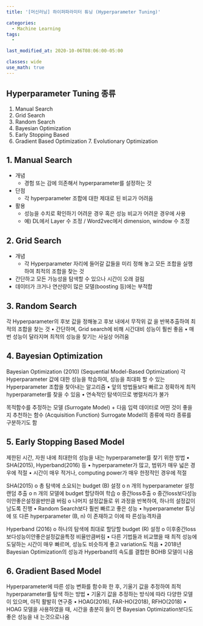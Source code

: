 ```yaml
---
title: '[머신러닝] 하이퍼파라미터 튜닝 (Hyperparameter Tuning)'

categories:
  - Machine Learning
tags:
  - 

last_modified_at: 2020-10-06T08:06:00-05:00

classes: wide
use_math: true
---
```


## Hyperparameter Tuning 종류

1. Manual Search
2. Grid Search
3. Random Search
4. Bayesian Optimization
5. Early Stopping Based
6. Gradient Based Optimization 7. Evolutionary Optimization

## 1. Manual Search

- 개념
    - 경험 또는 감에 의존해서 hyperparameter를 설정하는 것
- 단점
    - 각 hyperparameter 조합에 대한 제대로 된 비교가 어려움
- 활용
    - 성능을 수치로 확인하기 어려운 경우 혹은 성능 비교가 어려운 경우에 사용
    - 예) DL에서 Layer 수 조정 / Word2vec에서 dimension, window 수 조정

## 2. Grid Search

- 개념
    - 각 Hyperparameter 자리에 들어갈 값들을 미리 정해 놓고 모든 조합을 실행하여 최적의 조합을 찾는 것
- 간단하고 모든 가능성을 탐색할 수 있으나 시간이 오래 걸림
- 데이터가 크거나 연산량이 많은 모델(boosting 등)에는 부적합

## 3. Random Search

각 Hyperparameter의 후보 값을 정해놓고 후보 내에서 무작위 값 을 반복추출하여 최적의 조합을 찾는 것
• 간단하며, Grid search에 비해 시간대비 성능이 훨씬 좋음
• 매번 성능이 달라지며 최적의 성능을 찾기는 사실상 어려움

## 4. Bayesian Optimization

Bayesian Optimization (2010) (Sequential Model-Based Optimization)
각 Hyperparameter 값에 대한 성능을 학습하여, 성능을 최대화 할 수 있는 Hyperparameter 조합을 찾아내는 알고리즘
• 앞의 방법들보다 빠르고 정확하게 최적 hyperparameter를 찾을 수 있음
• 연속적인 탐색이므로 병렬처리가 불가

목적함수를 추정하는 모델 (Surrogate Model)
+
다음 입력 데이터로 어떤 것이 좋을지 추천하는 함수 (Acquisition Function)
Surrogate Model의 종류에 따라 종류를 구분하기도 함

## 5. Early Stopping Based Model

제한된 시간, 자원 내에 최대한의 성능을 내는 hyperparameter를 찾기 위한 방법
• SHA(2015), Hyperband(2016) 등
• hyperparameter가 많고, 범위가 매우 넓은 경우에 적절
• 시간이 매우 적거나, computing power가 매우 한정적인 경우에 적절

SHA(2015)
o 총 탐색에 소요되는 budget (B) 설정
o n 개의 hyperparameter 설정 랜덤 추출
o n 개의 모델에 budget 할당하여 학습
o 중간loss추출
o 중간loss보다성능이안좋은설정을반만큼
버림
o 나머지 설정값들로 위 과정을 반복하여, 하나의
설정값이 남도록 진행
• Random Search보다 훨씬 빠르고 좋은 성능
• hyperparameter 튜닝에 또 다른
hyperparameter (B, n) 이 존재하고 이에 따 른성능격차큼


Hyperband (2016)
o 하나의 탐색에 최대로 할당할 budget (R) 설정
o 이후중간loss보다성능이안좋은설정값을특정
비율만큼버림
• 다른 기법들과 비교했을 때 최적 성능에 도달하는 시간이 매우 빠르며, 성능도 비슷하게 좋고 variation도 적음
• 2018년 Bayesian Optimization의 성능과 Hyperband의 속도를 결합한 BOHB 모델이 나옴
 
## 6. Gradient Based Model


Hyperparameter에 따른 성능 변화를 함수화 한 후, 기울기 값을 추정하여 최적 hyperparameter를 탐색 하는 방법
• 기울기 값을 추정하는 방식에 따라 다양한 모델이 있으며, 아직 활발히 연구중
• HOAG(2016), FAR-HO(2018), RFHO(2018)
• HOAG 모델을 사용하였을 때, 시간을 충분히 들이
면 Bayesian Optimization보다도 좋은 성능을 내 는것으로나옴



